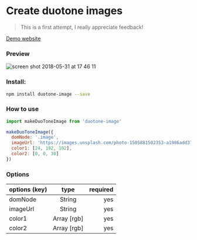 # Create duotone images

> This is a first attempt, I really appreciate feedback!


[Demo website](https://werk.noudadrichem.com/trainingen/duotone-image/)


### Preview
![screen shot 2018-05-31 at 17 46 11](https://user-images.githubusercontent.com/16288476/40792791-15351b50-64fb-11e8-95a7-29677ea862f1.png)

### Install:

```bash
npm install duotone-image --save
```

### How to use
```javascript
import makeDuoToneImage from 'duotone-image'

makeDuoToneImage({
  domNode: '.image',
  imageUrl: 'https://images.unsplash.com/photo-1505881502353-a1986add3762',
  color1: [24, 192, 102],
  color2: [0, 0, 30]
})
```

### Options

| options (key) | type         | required  |
| ------------- |:-------------:| -----:|
| domNode       | String | yes |
| imageUrl       | String | yes |
| color1       | Array [rgb] | yes |
| color2       | Array [rgb] | yes |

